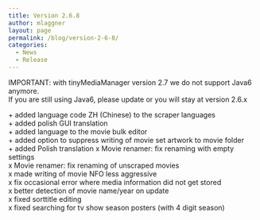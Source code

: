 ```yaml
---
title: Version 2.6.8
author: mlaggner
layout: page
permalink: /blog/version-2-6-8/
categories:
  - News
  - Release
---
```

IMPORTANT: with tinyMediaManager version 2.7 we do not support Java6 anymore.  
If you are still using Java6, please update or you will stay at version 2.6.x

\+ added language code ZH (Chinese) to the scraper languages  
\+ added polish GUI translation  
\+ added language to the movie bulk editor  
\+ added option to suppress writing of movie set artwork to movie folder  
\+ added Polish translation  <!--more-->
x Movie renamer: fix renaming with empty settings  
x Movie renamer: fix renaming of unscraped movies  
x made writing of movie NFO less aggressive  
x fix occasional error where media information did not get stored  
x better detection of movie name/year on update  
x fixed sorttitle editing  
x fixed searching for tv show season posters (with 4 digit season)
